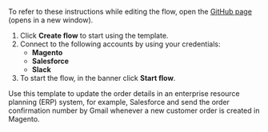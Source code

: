 To refer to these instructions while editing the flow, open the [GitHub page](https://github.com/ot4i/app-connect-templates/blob/master/resources/markdown/Create%20an%20order%20in%20Salesforce%20whenever%20a%20new%20customer%20order%20is%20created%20in%20Magento_instructions.md) (opens in a new window).

1. Click **Create flow** to start using the template.
2. Connect to the following accounts by using your credentials:
   - **Magento** 
   - **Salesforce**
   - **Slack**
3. To start the flow, in the banner click **Start flow**.

Use this template to update the order details in an enterprise resource planning (ERP) system, for example, Salesforce and send the order confirmation number by Gmail whenever a new customer order is created in Magento.


